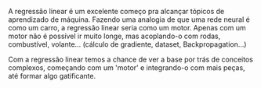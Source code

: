 A regressão linear é um excelente começo pra alcançar tópicos de aprendizado de máquina. Fazendo uma analogia de que uma rede neural é como um carro, a regressão linear seria como um motor. Apenas com um motor não é possível ir muito longe, mas acoplando-o com rodas, combustível, volante... (cálculo de gradiente, dataset, Backpropagation...)

Com a regressão linear temos a chance de ver a base por trás de conceitos complexos, começando com um 'motor' e integrando-o com mais peças, até formar algo gatificante.